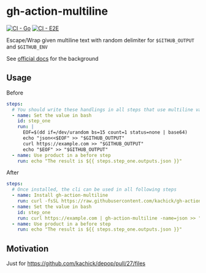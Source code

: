 # gh-action-multiline

[![CI - Go](https://github.com/kachick/gh-action-multiline/actions/workflows/ci-go.yml/badge.svg?branch=main)](https://github.com/kachick/gh-action-multiline/actions/workflows/ci-go.yml?query=event%3Apush++)
[![CI - E2E](https://github.com/kachick/gh-action-multiline/actions/workflows/ci-e2e.yml/badge.svg)](https://github.com/kachick/gh-action-multiline/actions/workflows/ci-e2e.yml)

Escape/Wrap given multiline text with random delimiter for `$GITHUB_OUTPUT` and `$GITHUB_ENV`

See [official docs](https://docs.github.com/en/actions/using-workflows/workflow-commands-for-github-actions#example-of-a-multiline-string) for the background

## Usage

Before

```yaml
steps:
  # You should write these handlings in all steps that use multiline value with GITHUB_OUTPUT and/or GITHUB_ENV
  - name: Set the value in bash
    id: step_one
    run: |
      EOF=$(dd if=/dev/urandom bs=15 count=1 status=none | base64)
      echo "json<<$EOF" >> "$GITHUB_OUTPUT"
      curl https://example.com >> "$GITHUB_OUTPUT"
      echo "$EOF" >> "$GITHUB_OUTPUT"
  - name: Use product in a before step
    run: echo "The result is ${{ steps.step_one.outputs.json }}"
```

After

```yaml
steps:
  # Once installed, the cli can be used in all following steps
  - name: Install gh-action-multiline
    run: curl -fsSL https://raw.githubusercontent.com/kachick/gh-action-multiline/main/scripts/install-in-github-action.sh | sh -s v0.1.1
  - name: Set the value in bash
    id: step_one
    run: curl https://example.com | gh-action-multiline -name=json >> "$GITHUB_OUTPUT"
  - name: Use product in a before step
    run: echo "The result is ${{ steps.step_one.outputs.json }}"
```

## Motivation

Just for <https://github.com/kachick/depop/pull/27/files>
